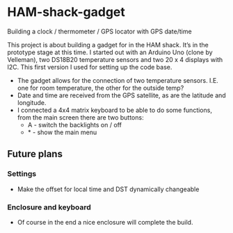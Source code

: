 # HAM-shack-gadget
Building a clock / thermometer / GPS locator with GPS date/time

This project is about building a gadget for in the HAM shack. It’s in the prototype stage at this time. I started out with an Arduino Uno (clone by Velleman), two DS18B20 temperature sensors and two 20 x 4 displays with I2C. This first version I used for setting up the code base.

- The gadget allows for the connection of two temperature sensors. I.E. one for room temperature, the other for the outside temp?
- Date and time are received from the GPS satellite, as are the latitude and longitude.
- I connected a 4x4 matrix keyboard to be able to do some functions, from the main screen there are two buttons:
  - A - switch the backlights on / off
  - \* - show the main menu

## Future plans

### Settings
- Make the offset for local time and DST dynamically changeable

### Enclosure and keyboard
- Of course in the end a nice enclosure will complete the build. 
